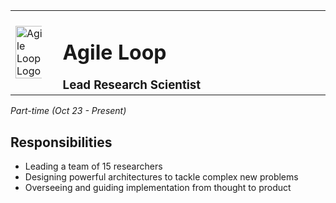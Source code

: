 <table style="width: 100%; border-collapse: collapse;">
  <tr>
    <td style="vertical-align: middle; width: 15%; padding-right: 5%">
      <a href="https://agileloop.ai">
      <img src="https://media.licdn.com/dms/image/D4D0BAQHHGFD2dGE8aQ/company-logo_200_200/0/1686225260874?e=1717027200&v=beta&t=Jqp6pwORyELVG0WlcB-VTfzRf-1i8ZyYdUmbnPc1BwE" alt="Agile Loop Logo" style="width: 110%;"></a>
    </td>
    <td style="vertical-align: middle;">
      <h1>Agile Loop</h1>
      <h3 style="margin: 0;">Lead Research Scientist</h3>
    </td>
  </tr>
</table>


<i>Part-time (Oct 23 - Present)</i>
<!-- style="margin-right: 10px;" -->

<h2>Responsibilities</h2>

<ul>
  <li>Leading a team of 15 researchers</li>
  <li>Designing powerful architectures to tackle complex new problems</li>
  <li>Overseeing and guiding implementation from thought to product</li>
</ul>

<br>

<!-- **[<i class="fa-solid fa-up-right-from-square"></i> Uncover the Project - Click Here](https://github.com/cav-research-lab/predictive-model-delay-correction?tab=readme-ov-file)** -->
